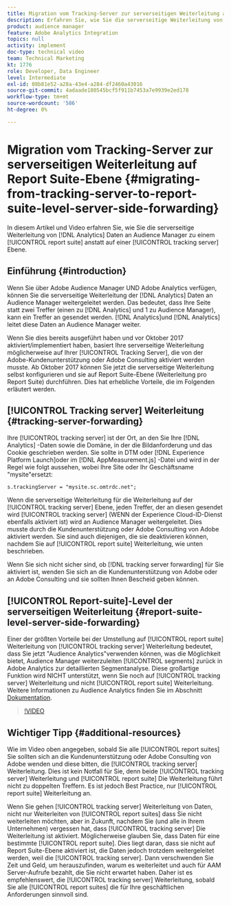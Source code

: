 ```yaml
---
title: Migration vom Tracking-Server zur serverseitigen Weiterleitung auf Report Suite-Ebene
description: Erfahren Sie, wie Sie die serverseitige Weiterleitung von Adobe Analytics-Daten an den Audience Manager auf Report Suite-Ebene und nicht auf Tracking-Server-Ebene aktivieren.
product: audience manager
feature: Adobe Analytics Integration
topics: null
activity: implement
doc-type: technical video
team: Technical Marketing
kt: 1776
role: Developer, Data Engineer
level: Intermediate
exl-id: 08b81e52-a28a-43e4-a284-df2460a43016
source-git-commit: 4adaade180545bcf5f911b7453a7e9939e2ed178
workflow-type: tm+mt
source-wordcount: '586'
ht-degree: 0%

---
```


# Migration vom Tracking-Server zur serverseitigen Weiterleitung auf Report Suite-Ebene {#migrating-from-tracking-server-to-report-suite-level-server-side-forwarding}

In diesem Artikel und Video erfahren Sie, wie Sie die serverseitige Weiterleitung von [!DNL Analytics] Daten an Audience Manager zu einem [!UICONTROL report suite] anstatt auf einer [!UICONTROL tracking server] Ebene.

## Einführung {#introduction}

Wenn Sie über Adobe Audience Manager UND Adobe Analytics verfügen, können Sie die serverseitige Weiterleitung der [!DNL Analytics] Daten an Audience Manager weitergeleitet werden. Das bedeutet, dass Ihre Seite statt zwei Treffer (einen zu [!DNL Analytics] und 1 zu Audience Manager), kann ein Treffer an gesendet werden. [!DNL Analytics]und [!DNL Analytics] leitet diese Daten an Audience Manager weiter.

Wenn Sie dies bereits ausgeführt haben und vor Oktober 2017 aktiviert/implementiert haben, basiert Ihre serverseitige Weiterleitung möglicherweise auf Ihrer [!UICONTROL Tracking Server], die von der Adobe-Kundenunterstützung oder Adobe Consulting aktiviert werden musste. Ab Oktober 2017 können Sie jetzt die serverseitige Weiterleitung selbst konfigurieren und sie auf Report Suite-Ebene (Weiterleitung pro Report Suite) durchführen. Dies hat erhebliche Vorteile, die im Folgenden erläutert werden.

## [!UICONTROL Tracking server] Weiterleitung {#tracking-server-forwarding}

Ihre [!UICONTROL tracking server] ist der Ort, an den Sie Ihre [!DNL Analytics] -Daten sowie die Domäne, in der die Bildanforderung und das Cookie geschrieben werden. Sie sollte in DTM oder [!DNL Experience Platform Launch]oder im [!DNL AppMeasurement.js] -Datei und wird in der Regel wie folgt aussehen, wobei Ihre Site oder Ihr Geschäftsname &quot;mysite&quot;ersetzt:

`s.trackingServer = "mysite.sc.omtrdc.net";`

Wenn die serverseitige Weiterleitung für die Weiterleitung auf der [!UICONTROL tracking server] Ebene, jeden Treffer, der an diesen gesendet wird [!UICONTROL tracking server] (WENN der Experience Cloud-ID-Dienst ebenfalls aktiviert ist) wird an Audience Manager weitergeleitet. Dies musste durch die Kundenunterstützung oder Adobe Consulting von Adobe aktiviert werden. Sie sind auch diejenigen, die sie deaktivieren können, nachdem Sie auf [!UICONTROL report suite] Weiterleitung, wie unten beschrieben.

Wenn Sie sich nicht sicher sind, ob [!DNL tracking server forwarding] für Sie aktiviert ist, wenden Sie sich an die Kundenunterstützung von Adobe oder an Adobe Consulting und sie sollten Ihnen Bescheid geben können.

## [!UICONTROL Report-suite]-Level der serverseitigen Weiterleitung {#report-suite-level-server-side-forwarding}

Einer der größten Vorteile bei der Umstellung auf [!UICONTROL report suite] Weiterleitung von [!UICONTROL tracking server] Weiterleitung bedeutet, dass Sie jetzt &quot;Audience Analytics&quot;verwenden können, was die Möglichkeit bietet, Audience Manager weiterzuleiten [!UICONTROL segments] zurück in Adobe Analytics zur detaillierten Segmentanalyse. Diese großartige Funktion wird NICHT unterstützt, wenn Sie noch auf [!UICONTROL tracking server] Weiterleitung und nicht [!UICONTROL report suite] Weiterleitung. Weitere Informationen zu Audience Analytics finden Sie im Abschnitt [Dokumentation](https://experienceleague.adobe.com/docs/analytics/integration/audience-analytics/mc-audiences-aam.html).

>[!VIDEO](https://video.tv.adobe.com/v/23701/?quality=12)

## Wichtiger Tipp {#additional-resources}

Wie im Video oben angegeben, sobald Sie alle [!UICONTROL report suites] Sie sollten sich an die Kundenunterstützung oder Adobe Consulting von Adobe wenden und diese bitten, die [!UICONTROL tracking server] Weiterleitung. Dies ist kein Notfall für Sie, denn beide [!UICONTROL tracking server] Weiterleitung und [!UICONTROL report suite] Die Weiterleitung führt nicht zu doppelten Treffern. Es ist jedoch Best Practice, nur [!UICONTROL report suite] Weiterleitung an.

Wenn Sie gehen [!UICONTROL tracking server] Weiterleitung von Daten, nicht nur Weiterleiten von [!UICONTROL report suites] dass Sie nicht weiterleiten möchten, aber in Zukunft, nachdem Sie (und alle in Ihrem Unternehmen) vergessen hat, dass [!UICONTROL tracking server] Die Weiterleitung ist aktiviert. Möglicherweise glauben Sie, dass Daten für eine bestimmte [!UICONTROL report suite]. Dies liegt daran, dass sie nicht auf Report Suite-Ebene aktiviert ist, die Daten jedoch trotzdem weitergeleitet werden, weil die [!UICONTROL tracking server]. Dann verschwenden Sie Zeit und Geld, um herauszufinden, warum es weiterleitet und auch für AAM Server-Aufrufe bezahlt, die Sie nicht erwartet haben. Daher ist es empfehlenswert, die [!UICONTROL tracking server] Weiterleitung, sobald Sie alle [!UICONTROL report suites] die für Ihre geschäftlichen Anforderungen sinnvoll sind.
